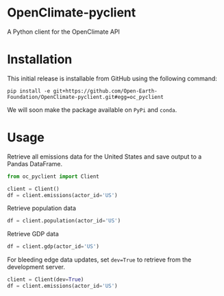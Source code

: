 # OpenClimate-pyclient

A Python client for the OpenClimate API

# Installation
This initial release is installable from GitHub using the following command:
```
pip install -e git+https://github.com/Open-Earth-Foundation/OpenClimate-pyclient.git#egg=oc_pyclient
```
We will soon make the package available on `PyPi` and `conda`.

# Usage
Retrieve all emissions data for the United States and save output to a Pandas DataFrame.
```python
from oc_pyclient import Client

client = Client()
df = client.emissions(actor_id='US')
```

Retrieve population data
```python
df = client.population(actor_id='US')
```

Retrieve GDP data
```python
df = client.gdp(actor_id='US')
```

For bleeding edge data updates, set `dev=True` to retrieve from the development server.
```python
client = Client(dev=True)
df = client.emissions(actor_id='US')
```